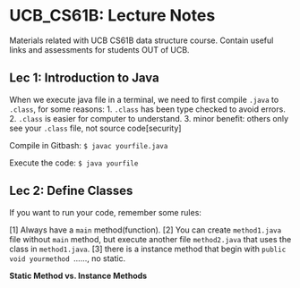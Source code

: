 # UCB_CS61B: Lecture Notes

Materials related with UCB CS61B data structure course. Contain useful links and assessments for students OUT of UCB.

## Lec 1: Introduction to Java

When we execute java file in a terminal, we need to first compile `.java` to `.class`, for some reasons: 1. `.class` has been type checked to avoid errors. 2. `.class` is easier for computer to understand. 3. minor benefit: others only see your `.class` file, not source code[security]

Compile in Gitbash: `$ javac yourfile.java`  

Execute the code: `$ java yourfile`

## Lec 2: Define Classes

 If you want to run your code, remember some rules:

[1] Always have a `main` method(function). [2] You can create `method1.java` file without `main` method, but execute another file `method2.java` that uses the class in `method1.java`.  [3] there is a instance method that begin with `public void yourmethod `......, no static.

**Static Method vs. Instance Methods**

